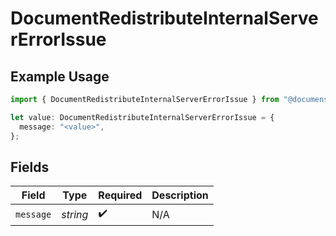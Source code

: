 # DocumentRedistributeInternalServerErrorIssue

## Example Usage

```typescript
import { DocumentRedistributeInternalServerErrorIssue } from "@documenso/sdk-typescript/models/errors";

let value: DocumentRedistributeInternalServerErrorIssue = {
  message: "<value>",
};
```

## Fields

| Field              | Type               | Required           | Description        |
| ------------------ | ------------------ | ------------------ | ------------------ |
| `message`          | *string*           | :heavy_check_mark: | N/A                |
